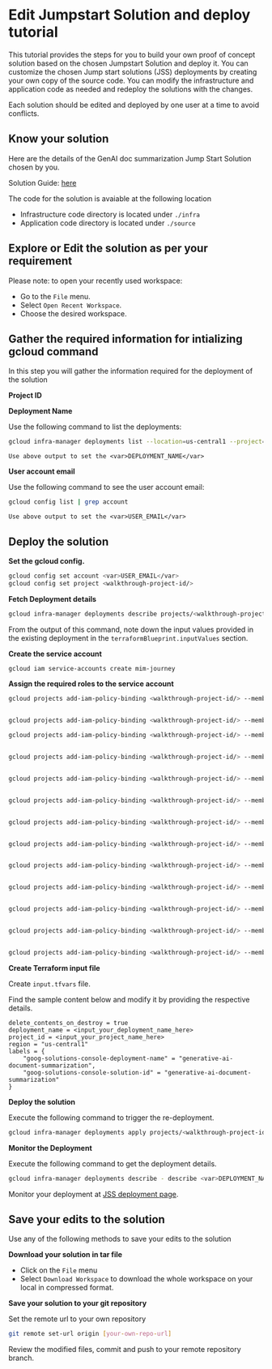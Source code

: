 # Edit Jumpstart Solution and deploy tutorial 

This tutorial provides the steps for you to build your own proof of concept solution based on the chosen Jumpstart Solution and deploy it. You can customize the chosen Jump start solutions (JSS) deployments by creating your own copy of the source code. You can modify the infrastructure and application code as needed and redeploy the solutions with the changes.

Each solution should be edited and deployed by one user at a time to avoid conflicts.

## Know your solution

Here are the details of the GenAI doc summarization Jump Start Solution chosen by you.

Solution Guide: [here](https://cloud.google.com/architecture/ai-ml/generative-ai-document-summarization)

The code for the solution is avaiable at the following location
* Infrastructure code directory is located under `./infra`
* Application code directory is located under `./source`


## Explore or Edit the solution as per your requirement
 
Please note: to open your recently used workspace:
* Go to the `File` menu.
* Select `Open Recent Workspace`.
* Choose the desired workspace.


## Gather the required information for intializing gcloud command

In this step you will gather the information required for the deployment of the solution

**Project ID**

<walkthrough-project-setup></walkthrough-project-setup>

**Deployment Name**

Use the following command to list the deployments:
```bash
gcloud infra-manager deployments list --location=us-central1 --project=<walkthrough-project-id/>
```

```
Use above output to set the <var>DEPLOYMENT_NAME</var>
```

**User account email**

Use the following command to see the user account email:
```bash
gcloud config list | grep account
```
```
Use above output to set the <var>USER_EMAIL</var>
```


## Deploy the solution

**Set the gcloud config.**
```bash
gcloud config set account <var>USER_EMAIL</var>
gcloud config set project <walkthrough-project-id/>
```


**Fetch Deployment details**
```bash
gcloud infra-manager deployments describe projects/<walkthrough-project-id/>/locations/us-central1/deployments/<var>DEPLOYMENT_NAME</var>
```
From the output of this command, note down the input values provided in the existing deployment in the `terraformBlueprint.inputValues` section.

**Create the service account**
```bash
gcloud iam service-accounts create mim-journey
```

**Assign the required roles to the service account**
```bash
gcloud projects add-iam-policy-binding <walkthrough-project-id/> --member="serviceAccount:mim-journey@<walkthrough-project-id/>.iam.gserviceaccount.com" --role="roles/aiplatform.admin"


gcloud projects add-iam-policy-binding <walkthrough-project-id/> --member="serviceAccount:mim-journey@<walkthrough-project-id/>.iam.gserviceaccount.com" --role="roles/artifactregistry.reader"

gcloud projects add-iam-policy-binding <walkthrough-project-id/> --member="serviceAccount:mim-journey@<walkthrough-project-id/>.iam.gserviceaccount.com" --role="roles/bigquery.admin"


gcloud projects add-iam-policy-binding <walkthrough-project-id/> --member="serviceAccount:mim-journey@<walkthrough-project-id/>.iam.gserviceaccount.com" --role="roles/cloudfunctions.admin"


gcloud projects add-iam-policy-binding <walkthrough-project-id/> --member="serviceAccount:mim-journey@<walkthrough-project-id/>.iam.gserviceaccount.com" --role="roles/eventarc.admin"


gcloud projects add-iam-policy-binding <walkthrough-project-id/> --member="serviceAccount:mim-journey@<walkthrough-project-id/>.iam.gserviceaccount.com" --role="roles/iam.serviceAccountAdmin"


gcloud projects add-iam-policy-binding <walkthrough-project-id/> --member="serviceAccount:mim-journey@<walkthrough-project-id/>.iam.gserviceaccount.com" --role="roles/iam.serviceAccountUser"


gcloud projects add-iam-policy-binding <walkthrough-project-id/> --member="serviceAccount:mim-journey@<walkthrough-project-id/>.iam.gserviceaccount.com" --role="roles/logging.admin"


gcloud projects add-iam-policy-binding <walkthrough-project-id/> --member="serviceAccount:mim-journey@<walkthrough-project-id/>.iam.gserviceaccount.com" --role="roles/pubsub.admin"


gcloud projects add-iam-policy-binding <walkthrough-project-id/> --member="serviceAccount:mim-journey@<walkthrough-project-id/>.iam.gserviceaccount.com" --role="roles/resourcemanager.projectIamAdmin"


gcloud projects add-iam-policy-binding <walkthrough-project-id/> --member="serviceAccount:mim-journey@<walkthrough-project-id/>.iam.gserviceaccount.com" --role="roles/run.admin"


gcloud projects add-iam-policy-binding <walkthrough-project-id/> --member="serviceAccount:mim-journey@<walkthrough-project-id/>.iam.gserviceaccount.com" --role="roles/serviceusage.serviceUsageAdmin"


gcloud projects add-iam-policy-binding <walkthrough-project-id/> --member="serviceAccount:mim-journey@<walkthrough-project-id/>.iam.gserviceaccount.com" --role="roles/storage.admin"
```

**Create Terraform input file**

Create `input.tfvars` file.

Find the sample content below and modify it by providing the respective details.
```
delete_contents_on_destroy = true
deployment_name = <input_your_deployment_name_here>
project_id = <input_your_project_name_here>
region = "us-central1"
labels = {
    "goog-solutions-console-deployment-name" = "generative-ai-document-summarization",
    "goog-solutions-console-solution-id" = "generative-ai-document-summarization"
}
```

**Deploy the solution**

Execute the following command to trigger the re-deployment. 
```bash
gcloud infra-manager deployments apply projects/<walkthrough-project-id/>/locations/us-central1/deployments/<var>DEPLOYMENT_NAME</var> --service-account projects/<walkthrough-project-id/>/serviceAccounts/mim-journey@<walkthrough-project-id/>.iam.gserviceaccount.com --local-source="." --inputs-file=./input.tfvars --labels="modification-reason=make-it-mine,goog-solutions-console-deployment-name=generative-ai-document-summarization,goog-solutions-console-solution-id=generative-ai-document-summarization"
```

**Monitor the Deployment**

Execute the following command to get the deployment details.

```bash
gcloud infra-manager deployments describe - describe <var>DEPLOYMENT_NAME</var>
```

Monitor your deployment at [JSS deployment page](https://console.cloud.google.com/products/solutions/deployments?pageState=(%22deployments%22:(%22f%22:%22%255B%257B_22k_22_3A_22Labels_22_2C_22t_22_3A13_2C_22v_22_3A_22_5C_22modification-reason%2520_3A%2520make-it-mine_5C_22_22_2C_22s_22_3Atrue_2C_22i_22_3A_22deployment.labels_22%257D%255D%22))).

## Save your edits to the solution

Use any of the following methods to save your edits to the solution

**Download your solution in tar file**
* Click on the `File` menu
* Select `Download Workspace` to download the whole workspace on your local in compressed format.

**Save your solution to your git repository**

Set the remote url to your own repository
```bash 
git remote set-url origin [your-own-repo-url]
```

Review the modified files, commit and push to your remote repository branch.

